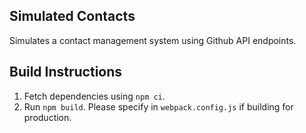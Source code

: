 ## Simulated Contacts
 Simulates a contact management system using Github API endpoints.

## Build Instructions
 1. Fetch dependencies using `npm ci`.
 2. Run `npm build`. Please specify in `webpack.config.js` if building for production.
